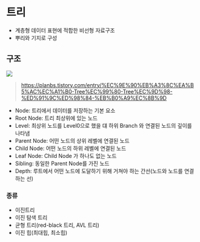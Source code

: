 트리
==
- 계층형 데이터 표현에 적합한 비선형 자료구조
- 뿌리와 기지로 구성

## 구조
<img src = https://t1.daumcdn.net/cfile/tistory/99252A435B6C0F5817>

> https://planbs.tistory.com/entry/%EC%9E%90%EB%A3%8C%EA%B5%AC%EC%A1%B0-Tree%EC%99%80-Tree%EC%9D%98-%ED%91%9C%ED%98%84-%EB%B0%A9%EC%8B%9D

- Node: 트리에서 데이터를 저장하는 기본 요소
- Root Node: 트리 최상위에 있는 노드
- Level: 최상위 노드를 Level0으로 했을 댸 하위 Branch 와 연결된 노드의 깊이를 나타냄
- Parent Node: 어떤 노드의 상위 레벨에 연결된 노드
- Child Node: 어떤 노드의 하위 레벨에 연결된 노드
- Leaf Node: Child Node 가 하나도 없는 노드
- Sibling: 동일한 Parent Node를 가진 노드
- Depth: 루트에서 어떤 노드에 도달하기 위해 거쳐야 하는 간선(노드와 노드를 연결하는 선)

### 종류
- 이진트리
- 이진 탐색 트리
- 균형 트리(red-black 트리, AVL 트리)
- 이진 힙(최대힙, 최소힙)